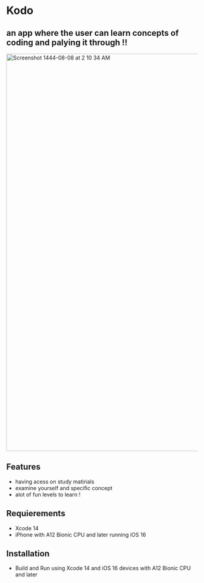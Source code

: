# Kodo

## an app where the user can learn concepts of coding and palying it through !!
<img width="1048" alt="Screenshot 1444-08-08 at 2 10 34 AM" src="https://user-images.githubusercontent.com/90031791/221710213-86b4e82c-5b4b-424c-8d97-62eaf9958786.png">


## Features
- having acess on study matirials  
- examine yourself and specific concept 
-  alot of fun levels to learn ! 


## Requierements
- Xcode 14
- iPhone with A12 Bionic CPU and later running iOS 16

## Installation
- Build and Run using Xcode 14 and iOS 16 devices with A12 Bionic CPU and later

